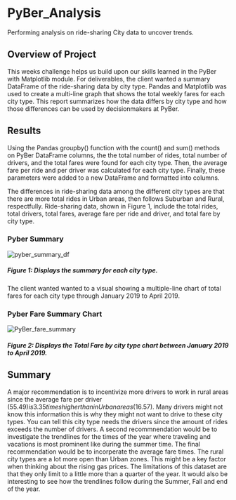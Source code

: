 # PyBer_Analysis
Performing analysis on ride-sharing City data to uncover trends.
## Overview of Project
This weeks challenge helps us build upon our skills learned in the PyBer with Matplotlib module. For deliverables, the client wanted a summary DataFrame of the ride-sharing data by city type. Pandas and Matplotlib was used to create a multi-line graph that shows the total weekly fares for each city type. This report summarizes how the data differs by city type and how those differences can be used by decisionmakers at PyBer.

## Results
Using the Pandas groupby() function with the count() and sum() methods on PyBer DataFrame columns, the the total number of rides, total number of drivers, and the total fares were found for each city type. Then, the average fare per ride and per driver was calculated for each city type. Finally, these parameters were added to a new DataFrame and formatted into columns.

The differences in ride-sharing data among the different city types are that there are more total rides in Urban areas, then follows Suburban and Rural, respectfully. Ride-sharing data, shown in Figure 1, include the total rides, total drivers, total fares, average fare per ride and driver, and total fare by city type.
### Pyber Summary
![pyber_summary_df](https://user-images.githubusercontent.com/107658895/178622101-39e389c7-6189-404f-b665-547ba45b0dad.png)
##### Figure 1: Displays the summary for each city type.

The client wanted wanted to a visual showing a multiple-line chart of total fares for each city type through January 2019 to April 2019.

### Pyber Fare Summary Chart
![PyBer_fare_summary](https://user-images.githubusercontent.com/107658895/178627421-5c465a87-515e-43c6-8906-6e856428d361.png)
##### Figure 2: Displays the Total Fare by city type chart between January 2019 to April 2019.



## Summary
A major recommendation is to incentivize more drivers to work in rural areas since the average fare per driver ($55.49) is 3.35 times higher than in Urban areas ($16.57). Many drivers might not know this information this is why they might not want to drive to these city types. You can tell this city type needs the drivers since the amount of rides exceeds the number of drivers.  A second recommnendation would be to investigate the trendlines for the times of the year where traveling and vacations is most prominent like during the summer time. The final recommendation would be to incorperate the average fare times. The rural city types are a lot more open than Urban zones. This might be a key factor when thinking about the rising gas prices. The limitations of this dataset are that they only limit to a little more than a quarter of the year. It would also be interesting to see how the trendlines follow during the Summer, Fall and end of the year.
